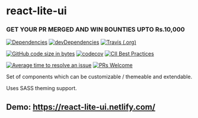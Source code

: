 # react-lite-ui 

### GET YOUR PR MERGED AND WIN BOUNTIES UPTO Rs.10,000

<!-- Badges -->
<!-- npm package verson and downloads info can be included once the package is published -->
<!-- [![npm version](https://badge.fury.io/js/react-lite-ui.svg)](https://badge.fury.io/js/react-lite-ui) -->
<!-- [![npm downloads](https://img.shields.io/npm/dm/react-lite-ui.svg)](https://www.npmjs.com/package/react-lite-ui) -->
[![Dependencies](https://img.shields.io/david/Codebrahma/react-lite-ui.svg)](https://david-dm.org/Codebrahma/react-lite-ui)
[![devDependencies](https://img.shields.io/david/dev/Codebrahma/react-lite-ui.svg)](https://david-dm.org/Codebrahma/react-lite-ui?type=dev)
[![Travis (.org)](https://img.shields.io/travis/Codebrahma/react-lite-ui.svg)](https://travis-ci.org/Codebrahma/react-lite-ui)

[![GitHub code size in bytes](https://img.shields.io/github/languages/code-size/Codebrahma/react-lite-ui.svg)](https://github.com/Codebrahma/react-lite-ui/)
[![codecov](https://codecov.io/gh/Codebrahma/react-lite-ui/branch/development/graph/badge.svg)](https://codecov.io/gh/Codebrahma/react-lite-ui)
[![CII Best Practices](https://bestpractices.coreinfrastructure.org/projects/2286/badge)](https://bestpractices.coreinfrastructure.org/projects/2286)

[![Average time to resolve an issue](https://isitmaintained.com/badge/resolution/Codebrahma/react-lite-ui.svg)](http://isitmaintained.com/project/Codebrahma/react-lite-ui)
[![PRs Welcome](https://img.shields.io/badge/PRs-welcome-brightgreen.svg?style=flat-square)](http://makeapullrequest.com)


Set of components which can be customizable / themeable and extendable.

Uses SASS theming support.

## Demo: https://react-lite-ui.netlify.com/
